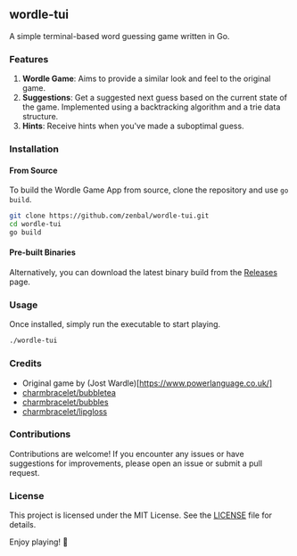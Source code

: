 ## wordle-tui

A simple terminal-based word guessing game written in Go.

### Features

1. **Wordle Game**: Aims to provide a similar look and feel to the original game.
2. **Suggestions**: Get a suggested next guess based on the current state of the game. Implemented using a backtracking algorithm and a trie data structure.
3. **Hints**: Receive hints when you've made a suboptimal guess.

### Installation

#### From Source

To build the Wordle Game App from source, clone the repository and use `go build`.

```bash
git clone https://github.com/zenbal/wordle-tui.git
cd wordle-tui 
go build
```

#### Pre-built Binaries

Alternatively, you can download the latest binary build from the [Releases](https://github.com/zenbal/wordle-tui/releases) page.

### Usage

Once installed, simply run the executable to start playing.

```bash
./wordle-tui
```

### Credits

- Original game by (Jost Wardle)[https://www.powerlanguage.co.uk/]
- [charmbracelet/bubbletea](https://github.com/charmbracelet/bubbletea)
- [charmbracelet/bubbles](https://github.com/charmbracelet/bubbles)
- [charmbracelet/lipgloss](https://github.com/charmbracelet/lipgloss)

### Contributions

Contributions are welcome! If you encounter any issues or have suggestions for improvements, please open an issue or submit a pull request.

### License

This project is licensed under the MIT License. See the [LICENSE](LICENSE) file for details.

Enjoy playing! 🎉
